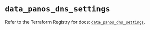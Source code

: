 # `data_panos_dns_settings`

Refer to the Terraform Registry for docs: [`data_panos_dns_settings`](https://registry.terraform.io/providers/paloaltonetworks/panos/2.0.5/docs/data-sources/dns_settings).
